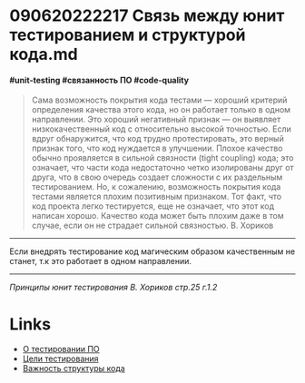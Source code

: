 # 090620222217 Связь между юнит тестированием и структурой кода.md #
#### #unit-testing #связанность ПО #code-quality ####
>Сама возможность покрытия кода тестами — хороший критерий определения качества
этого кода, но он работает только в одном направлении. Это хороший негативный признак — он выявляет низкокачественный код с относительно высокой точностью. Если
вдруг обнаружится, что код трудно протестировать, это верный признак того, что код
нуждается в улучшении. Плохое качество обычно проявляется в сильной связности (tight
coupling) кода; это означает, что части кода недостаточно четко изолированы друг от
друга, что в свою очередь создает сложности с их раздельным тестированием.
Но, к сожалению, возможность покрытия кода тестами является плохим позитивным
признаком. Тот факт, что код проекта легко тестируется, еще не означает, что этот код написан хорошо. Качество кода может быть плохим даже в том случае, если он не страдает
сильной связностью. 
>В. Хориков
***
Если внедрять тестирование код магическим образом качественным не станет, т.к это работает в одном направлении.
***
*Принципы юнит тестирования В. Хориков стр.25 г.1.2*
# **Links** #
- [О тестировании ПО](090620222154%20Отдача%20от%20написания%20тестов.md)
- [Цели тестирования](090620222210%20цель%20юнит%20тестирования.md)
- [Важность структуры кода](140920221503%20Изоляция%20юнит%20тестов.md)
